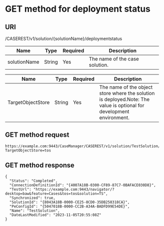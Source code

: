 # GET method for deployment status

## URI

/CASEREST/v1/solution/{solutionName}/deploymentstatus

| Name         | Type   | Required   | Description                    |
|--------------|--------|------------|--------------------------------|
| solutionName | String | Yes        | The name of the case solution. |

| Name              | Type   | Required   | Description                                                                                                          |
|-------------------|--------|------------|----------------------------------------------------------------------------------------------------------------------|
| TargetObjectStore | String | Yes        | The name of the object store where the solution is deployed.Note: The value is optional for development environment. |

## GET method request

```
https://example.com:9443/CaseManager/CASEREST/v1/solution/TestSolution/deploymentstatus?TargetObjectStore=tos
```

## GET method response

```
{
  "Status": "Completed",
  "ConnectionDefinitionId": "{4007A18B-0300-CF89-87C7-0BAFACE030D8}",
  "TestUrl": "https://example.com:9443/navigator/?desktop=baw&feature=Cases&tos=tos&solution=TS",
  "Synchronized": true,
  "SolutionId": "{8043A18B-0000-CE25-8CD0-35DB258318CA}",
  "PeConfigId": "{5047018B-0000-CC2B-A34A-BADFD99E54DE}",
  "Name": "TestSolution",
  "DateLastModified": "2023-11-05T20:55:08Z"
}
```